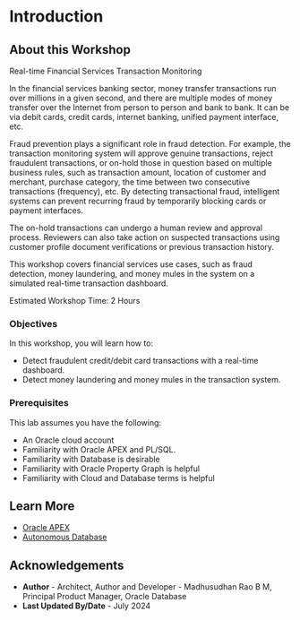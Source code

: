 # Introduction

## About this Workshop

Real-time Financial Services Transaction Monitoring

In the financial services banking sector, money transfer transactions run over millions in a given second, and there are multiple modes of money transfer over the Internet from person to person and bank to bank. It can be via debit cards, credit cards, internet banking, unified payment interface, etc.

Fraud prevention plays a significant role in fraud detection. For example, the transaction monitoring system will approve genuine transactions, reject fraudulent transactions, or on-hold those in question based on multiple business rules, such as transaction amount, location of customer and merchant, purchase category, the time between two consecutive transactions (frequency), etc. By detecting transactional fraud, intelligent systems can prevent recurring fraud by temporarily blocking cards or payment interfaces. 

The on-hold transactions can undergo a human review and approval process. Reviewers can also take action on suspected transactions using customer profile document verifications or previous transaction history.

This workshop covers financial services use cases, such as fraud detection, money laundering, and money mules in the system on a simulated real-time transaction dashboard.
  
Estimated Workshop Time: 2 Hours

### Objectives

In this workshop, you will learn how to:

* Detect fraudulent credit/debit card transactions with a real-time dashboard. 
* Detect money laundering and money mules in the transaction system. 

### Prerequisites
 
This lab assumes you have the following:

* An Oracle cloud account
* Familiarity with Oracle APEX and PL/SQL.  
* Familiarity with Database is desirable  
* Familiarity with Oracle Property Graph is helpful
* Familiarity with Cloud and Database terms is helpful
 
<!-- ### AI for Financial Services - Complete Demo and Architecture video

[Demo video on AI for Financial Services](youtube:R7UIFywtkno:large)

![Architecture](images/ai-for-fs-architecture.png " ") -->

## Learn More

* [Oracle APEX](https://apex.oracle.com/en/)
* [Autonomous Database](https://www.oracle.com/in/autonomous-database/)   

## Acknowledgements

* **Author** - Architect, Author and Developer - Madhusudhan Rao B M, Principal Product Manager, Oracle Database
* **Last Updated By/Date** - July 2024
